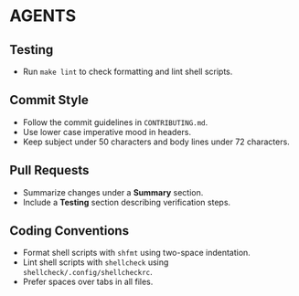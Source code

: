 # AGENTS

## Testing

- Run `make lint` to check formatting and lint shell scripts.

## Commit Style

- Follow the commit guidelines in `CONTRIBUTING.md`.
- Use lower case imperative mood in headers.
- Keep subject under 50 characters and body lines under 72 characters.

## Pull Requests

- Summarize changes under a **Summary** section.
- Include a **Testing** section describing verification steps.

## Coding Conventions

- Format shell scripts with `shfmt` using two-space indentation.
- Lint shell scripts with `shellcheck` using `shellcheck/.config/shellcheckrc`.
- Prefer spaces over tabs in all files.
